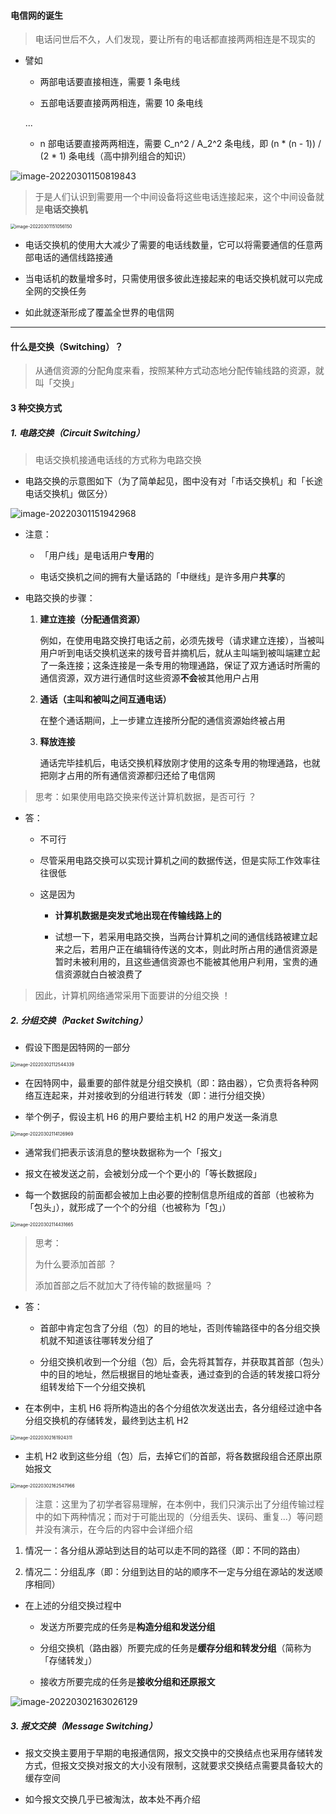 #### 电信网的诞生

> 电话问世后不久，人们发现，要让所有的电话都直接两两相连是不现实的

- 譬如

	- 两部电话要直接相连，需要 1 条电线

	- 五部电话要直接两两相连，需要 10 条电线

	...

	- n 部电话要直接两两相连，需要 C_n^2 / A_2^2 条电线，即 (n * (n - 1)) / (2 * 1) 条电线（高中排列组合的知识）

![image-20220301150819843](https://gitee.com/pj-l/imgs-1/raw/master/image-20220301150819843.png)

> 于是人们认识到需要用一个中间设备将这些电话连接起来，这个中间设备就是**电话交换机**

<img src="https://gitee.com/pj-l/imgs-1/raw/master/image-20220301151056150.png" alt="image-20220301151056150" style="zoom: 50%;" />

- 电话交换机的使用大大减少了需要的电话线数量，它可以将需要通信的任意两部电话的通信线路接通

- 当电话机的数量增多时，只需使用很多彼此连接起来的电话交换机就可以完成全网的交换任务

- 如此就逐渐形成了覆盖全世界的电信网

---

#### 什么是交换（Switching）？

> 从通信资源的分配角度来看，按照某种方式动态地分配传输线路的资源，就叫「交换」

#### 3 种交换方式

##### 1. 电路交换（Circuit Switching）

> 电话交换机接通电话线的方式称为电路交换

- 电路交换的示意图如下（为了简单起见，图中没有对「市话交换机」和「长途电话交换机」做区分）

![image-20220301151942968](https://gitee.com/pj-l/imgs-1/raw/master/image-20220301151942968.png)

- 注意：

	- 「用户线」是电话用户**专用**的

	- 电话交换机之间的拥有大量话路的「中继线」是许多用户**共享**的

- 电路交换的步骤：

	1. **建立连接（分配通信资源）**
		
		例如，在使用电路交换打电话之前，必须先拨号（请求建立连接），当被叫用户听到电话交换机送来的拨号音并摘机后，就从主叫端到被叫端建立起了一条连接；这条连接是一条专用的物理通路，保证了双方通话时所需的通信资源，双方进行通信时这些资源**不会**被其他用户占用

	2. **通话（主叫和被叫之间互通电话）**

		在整个通话期间，上一步建立连接所分配的通信资源始终被占用

	3. **释放连接**

		通话完毕挂机后，电话交换机释放刚才使用的这条专用的物理通路，也就把刚才占用的所有通信资源都归还给了电信网

> 思考：如果使用电路交换来传送计算机数据，是否可行 ？

- 答：
  - 不可行

  - 尽管采用电路交换可以实现计算机之间的数据传送，但是实际工作效率往往很低

  - 这是因为

    - **计算机数据是突发式地出现在传输线路上的**

    - 试想一下，若采用电路交换，当两台计算机之间的通信线路被建立起来之后，若用户正在编辑待传送的文本，则此时所占用的通信资源是暂时未被利用的，且这些通信资源也不能被其他用户利用，宝贵的通信资源就白白被浪费了


> 因此，计算机网络通常采用下面要讲的分组交换 ！

##### 2. 分组交换（Packet Switching）

- 假设下图是因特网的一部分

<img src="https://gitee.com/pj-l/imgs-1/raw/master/image-20220302112544339.png" alt="image-20220302112544339" style="zoom:50%;" />

- 在因特网中，最重要的部件就是分组交换机（即：路由器），它负责将各种网络互连起来，并对接收到的分组进行转发（即：进行分组交换）

- 举个例子，假设主机 H6 的用户要给主机 H2 的用户发送一条消息

<img src="https://gitee.com/pj-l/imgs-1/raw/master/image-20220302114126969.png" alt="image-20220302114126969" style="zoom: 50%;" />

- 通常我们把表示该消息的整块数据称为一个「报文」

- 报文在被发送之前，会被划分成一个个更小的「等长数据段」

- 每一个数据段的前面都会被加上由必要的控制信息所组成的首部（也被称为「包头」），就形成了一个个的分组（也被称为「包」）

<img src="https://gitee.com/pj-l/imgs-1/raw/master/image-20220302114431665.png" alt="image-20220302114431665" style="zoom: 50%;" />	

> 思考：
> 
> 为什么要添加首部 ？
> 	
> 添加首部之后不就加大了待传输的数据量吗 ？

- 答：

	- 首部中肯定包含了分组（包）的目的地址，否则传输路径中的各分组交换机就不知道该往哪转发分组了

	- 分组交换机收到一个分组（包）后，会先将其暂存，并获取其首部（包头）中的目的地址，然后根据目的地址查表，通过查到的合适的转发接口将分组转发给下一个分组交换机

- 在本例中，主机 H6 将所构造出的各个分组依次发送出去，各分组经过途中各分组交换机的存储转发，最终到达主机 H2

<img src="https://gitee.com/pj-l/imgs-1/raw/master/image-20220302161924311.png" alt="image-20220302161924311" style="zoom: 50%;" />

- 主机 H2 收到这些分组（包）后，去掉它们的首部，将各数据段组合还原出原始报文

<img src="https://gitee.com/pj-l/imgs-1/raw/master/image-20220302162547966.png" alt="image-20220302162547966" style="zoom: 50%;" />

> 注意：这里为了初学者容易理解，在本例中，我们只演示出了分组传输过程中的如下两种情况；而对于可能出现的（分组丢失、误码、重复...）等问题并没有演示，在今后的内容中会详细介绍

1. 情况一：各分组从源站到达目的站可以走不同的路径（即：不同的路由）

2. 情况二：分组乱序（即：分组到达目的站的顺序不一定与分组在源站的发送顺序相同）

- 在上述的分组交换过程中

	- 发送方所要完成的任务是**构造分组和发送分组**

	- 分组交换机（路由器）所要完成的任务是**缓存分组和转发分组**（简称为「存储转发」）

	- 接收方所要完成的任务是**接收分组和还原报文**

![image-20220302163026129](https://gitee.com/pj-l/imgs-1/raw/master/image-20220302163026129.png)

##### 3. 报文交换（Message Switching）

- 报文交换主要用于早期的电报通信网，报文交换中的交换结点也采用存储转发方式，但报文交换对报文的大小没有限制，这就要求交换结点需要具备较大的缓存空间

- 如今报文交换几乎已被淘汰，故本处不再介绍
